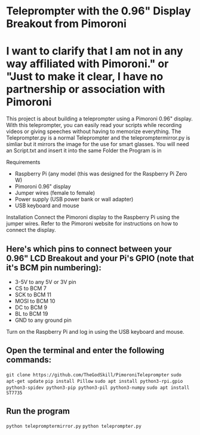 # Teleprompter with the 0.96" Display Breakout from Pimoroni
# I want to clarify that I am not in any way affiliated with Pimoroni." or "Just to make it clear, I have no partnership or association with Pimoroni
This project is about building a teleprompter using a Pimoroni 0.96" display. With this teleprompter, you can easily read your scripts while recording videos or giving speeches without having to memorize everything.
The Teleprompter.py is a normal Teleprompter and the telepromptermirror.py is simliar but it mirrors the image for the use for smart glasses.
You will need an Script.txt and insert it into the same Folder the Program is in

Requirements
- Raspberry Pi (any model (this was designed for the Raspberry Pi Zero W)
- Pimoroni 0.96" display
- Jumper wires (female to female)
- Power supply (USB power bank or wall adapter)
- USB keyboard and mouse


Installation
Connect the Pimoroni display to the Raspberry Pi using the jumper wires. Refer to the Pimoroni website for instructions on how to connect the display.


## Here's which pins to connect between your 0.96" LCD Breakout and your Pi's GPIO (note that it's BCM pin numbering):

- 3-5V to any 5V or 3V pin
- CS to BCM 7
- SCK to BCM 11
- MOSI to BCM 10
- DC to BCM 9
- BL to BCM 19
- GND to any ground pin

Turn on the Raspberry Pi and log in using the USB keyboard and mouse.

## Open the terminal and enter the following commands:
```git clone https://github.com/TheGodSkill/PimoroniTeleprompter```
```sudo apt-get update```
```pip install Pillow```
```sudo apt install python3-rpi.gpio python3-spidev python3-pip python3-pil python3-numpy```
```sudo apt install ST7735```

## Run the program 
```python telepromptermirror.py```
```python teleprompter.py```
